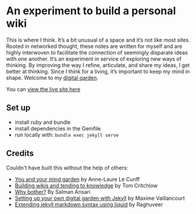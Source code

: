 # An experiment to build a personal wiki

This is where I think. It’s a bit unusual of a space and it’s not like most sites. Rooted in networked thought, these notes are written for myself and are highly interwoven to facilitate the connection of seemingly disparate ideas with one another. It’s an experiment in service of exploring new ways of thinking. By improving the way I refine, articulate, and share my ideas, I get better at thinking. Since I think for a living, it’s important to keep my mind in shape. Welcome to my [digital garden](https://refinedmind.co/digital-garden).

You can [view the live site here](https://refinedmind.co)

## Set up

- install ruby and bundle
- install dependencies in the Gemfile
- run locally with: `bundle exec jekyll serve`

## Credits

Couldn't have built this without the help of others:

- [You and your mind garden](https://nesslabs.com/mind-garden) by Anne-Laure Le Cunff
- [Building wikis and tending to knowledge](https://tomcritchlow.com/blogchains/digital-gardens/) by Tom Critchlow
- [Why bother?](https://salman.io/posts/why-bother/) By Salman Ansari
- [Setting up your own digital garden with Jekyll](https://maximevaillancourt.com/blog/setting-up-your-own-digital-garden-with-jekyll) by Maxime Vaillancourt
- [Extending jekyll markdown syntax using liquid](https://www.raghuveer.net/posts/extending-jekyll-markdown-syntax-using-liquid) by Raghuveer
